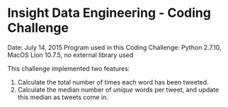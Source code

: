 Insight Data Engineering - Coding Challenge
===========================================================


Date: July 14, 2015
Program used in this Coding Challenge: Python 2.7.10, MacOS Lion 10.7.5, no external library used

This challenge implemented two features:

1. Calculate the total number of times each word has been tweeted.
2. Calculate the median number of *unique* words per tweet, and update this median as tweets come in. 

